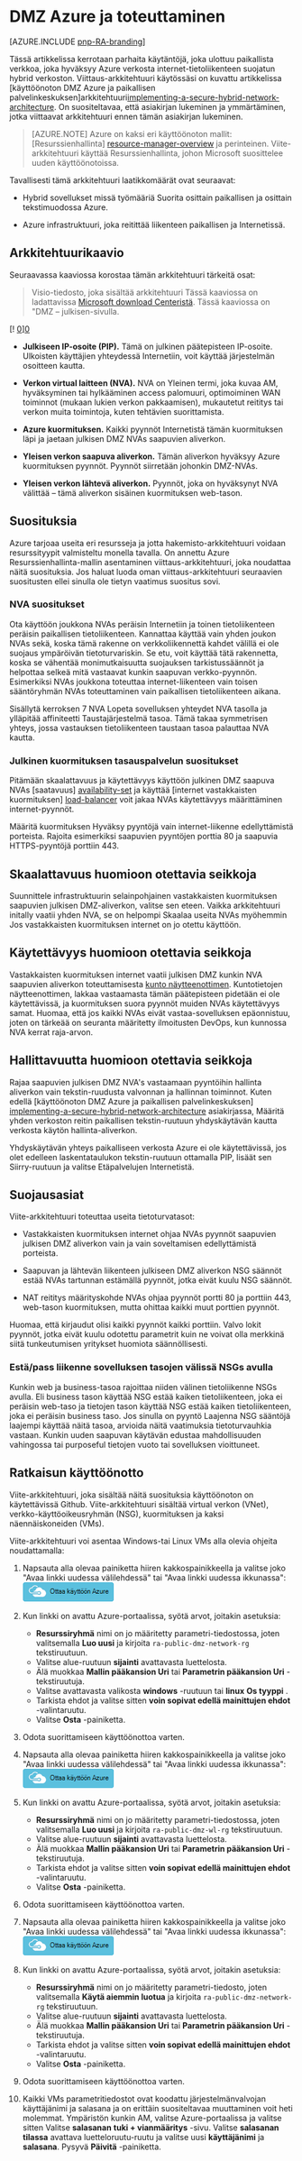 <properties
   pageTitle="Azure arkkitehtuuri viittaus - IaaS: Käyttöönoton DMZ Azure ja Internetin välillä | Microsoft Azure"
   description="Miten toteuttavien Azure suojatun hybrid-verkoston arkkitehtuuri Internet-yhteyden."
   services="guidance,vpn-gateway,expressroute,load-balancer,virtual-network"
   documentationCenter="na"
   authors="telmosampaio"
   manager="christb"
   editor=""
   tags="azure-resource-manager"/>

<tags
   ms.service="guidance"
   ms.devlang="na"
   ms.topic="article"
   ms.tgt_pltfrm="na"
   ms.workload="na"
   ms.date="10/24/2016"
   ms.author="telmos"/>

# <a name="implementing-a-dmz-between-azure-and-the-internet"></a>DMZ Azure ja toteuttaminen

[AZURE.INCLUDE [pnp-RA-branding](../../includes/guidance-pnp-header-include.md)]

Tässä artikkelissa kerrotaan parhaita käytäntöjä, joka ulottuu paikallista verkkoa, joka hyväksyy Azure verkosta internet-tietoliikenteen suojatun hybrid verkoston. Viittaus-arkkitehtuuri käytössäsi on kuvattu artikkelissa [käyttöönoton DMZ Azure ja paikallisen palvelinkeskuksen]arkkitehtuuri[implementing-a-secure-hybrid-network-architecture]. On suositeltavaa, että asiakirjan lukeminen ja ymmärtäminen, jotka viittaavat arkkitehtuuri ennen tämän asiakirjan lukeminen.

> [AZURE.NOTE] Azure on kaksi eri käyttöönoton mallit: [Resurssienhallinta] [ resource-manager-overview] ja perinteinen. Viite-arkkitehtuuri käyttää Resurssienhallinta, johon Microsoft suosittelee uuden käyttöönotoissa. 

Tavallisesti tämä arkkitehtuuri laatikkomäärät ovat seuraavat:

- Hybrid sovellukset missä työmääriä Suorita osittain paikallisen ja osittain tekstimuodossa Azure.

- Azure infrastruktuuri, joka reitittää liikenteen paikallisen ja Internetissä.

## <a name="architecture-diagram"></a>Arkkitehtuurikaavio

Seuraavassa kaaviossa korostaa tämän arkkitehtuuri tärkeitä osat:

> Visio-tiedosto, joka sisältää arkkitehtuuri Tässä kaaviossa on ladattavissa [Microsoft download Centeristä][visio-download]. Tässä kaaviossa on "DMZ – julkisen-sivulla.

[! [0]][0]

- **Julkiseen IP-osoite (PIP).** Tämä on julkinen päätepisteen IP-osoite. Ulkoisten käyttäjien yhteydessä Internetiin, voit käyttää järjestelmän osoitteen kautta.

- **Verkon virtual laitteen (NVA).**  NVA on Yleinen termi, joka kuvaa AM, hyväksyminen tai hylkääminen access palomuuri, optimoiminen WAN toiminnot (mukaan lukien verkon pakkaamisen), mukautetut reititys tai verkon muita toimintoja, kuten tehtävien suorittamista.

- **Azure kuormituksen.** Kaikki pyynnöt Internetistä tämän kuormituksen läpi ja jaetaan julkisen DMZ NVAs saapuvien aliverkon.

- **Yleisen verkon saapuva aliverkon.** Tämän aliverkon hyväksyy Azure kuormituksen pyynnöt. Pyynnöt siirretään johonkin DMZ-NVAs.

- **Yleisen verkon lähtevä aliverkon.** Pyynnöt, joka on hyväksynyt NVA välittää – tämä aliverkon sisäinen kuormituksen web-tason.

## <a name="recommendations"></a>Suosituksia

Azure tarjoaa useita eri resursseja ja jotta hakemisto-arkkitehtuuri voidaan resurssityypit valmisteltu monella tavalla. On annettu Azure Resurssienhallinta-mallin asentaminen viittaus-arkkitehtuuri, joka noudattaa näitä suosituksia. Jos haluat luoda oman viittaus-arkkitehtuuri seuraavien suositusten ellei sinulla ole tietyn vaatimus suositus sovi.

### <a name="nva-recommendations"></a>NVA suositukset

Ota käyttöön joukkona NVAs peräisin Internetiin ja toinen tietoliikenteen peräisin paikallisen tietoliikenteen. Kannattaa käyttää vain yhden joukon NVAs sekä, koska tämä rakenne on verkkoliikennettä kahdet välillä ei ole suojaus ympäröivän tietoturvariskin. Se etu, voit käyttää tätä rakennetta, koska se vähentää monimutkaisuutta suojauksen tarkistussäännöt ja helpottaa selkeä mitä vastaavat kunkin saapuvan verkko-pyynnön. Esimerkiksi NVAs joukkona toteuttaa internet-liikenteen vain toisen sääntöryhmän NVAs toteuttaminen vain paikallisen tietoliikenteen aikana.

Sisällytä kerroksen 7 NVA Lopeta sovelluksen yhteydet NVA tasolla ja ylläpitää affiniteetti Taustajärjestelmä tasoa. Tämä takaa symmetrisen yhteys, jossa vastauksen tietoliikenteen taustaan tasoa palauttaa NVA kautta.  

### <a name="public-load-balancer-recommendations"></a>Julkinen kuormituksen tasauspalvelun suositukset ###

Pitämään skaalattavuus ja käytettävyys käyttöön julkinen DMZ saapuva NVAs [saatavuus] [ availability-set] ja käyttää [internet vastakkaisten kuormituksen] [ load-balancer] voit jakaa NVAs käytettävyys määrittäminen internet-pyynnöt.  

Määritä kuormituksen Hyväksy pyyntöjä vain internet-liikenne edellyttämistä porteista. Rajoita esimerkiksi saapuvien pyyntöjen porttia 80 ja saapuvia HTTPS-pyyntöjä porttiin 443.

## <a name="scalability-considerations"></a>Skaalattavuus huomioon otettavia seikkoja

Suunnittele infrastruktuurin selainpohjainen vastakkaisten kuormituksen saapuvien julkisen DMZ-aliverkon, valitse sen eteen. Vaikka arkkitehtuuri initally vaatii yhden NVA, se on helpompi Skaalaa useita NVAs myöhemmin Jos vastakkaisten kuormituksen internet on jo otettu käyttöön.

## <a name="availability-considerations"></a>Käytettävyys huomioon otettavia seikkoja

Vastakkaisten kuormituksen internet vaatii julkisen DMZ kunkin NVA saapuvien aliverkon toteuttamisesta [kunto näytteenottimen][lb-probe]. Kuntotietojen näytteenottimen, lakkaa vastaamasta tämän päätepisteen pidetään ei ole käytettävissä, ja kuormituksen suora pyynnöt muiden NVAs käytettävyys samat. Huomaa, että jos kaikki NVAs eivät vastaa-sovelluksen epäonnistuu, joten on tärkeää on seuranta määritetty ilmoitusten DevOps, kun kunnossa NVA kerrat raja-arvon.

## <a name="manageability-considerations"></a>Hallittavuutta huomioon otettavia seikkoja

Rajaa saapuvien julkisen DMZ NVA's vastaamaan pyyntöihin hallinta aliverkon vain tekstin-ruudusta valvonnan ja hallinnan toiminnot. Kuten edellä [käyttöönoton DMZ Azure ja paikallisen palvelinkeskuksen] [ implementing-a-secure-hybrid-network-architecture] asiakirjassa, Määritä yhden verkoston reitin paikallisen tekstin-ruutuun yhdyskäytävän kautta verkosta käytön hallinta-aliverkon.

Yhdyskäytävän yhteys paikalliseen verkosta Azure ei ole käytettävissä, jos olet edelleen laskentataulukon tekstin-ruutuun ottamalla PIP, lisäät sen Siirry-ruutuun ja valitse Etäpalvelujen Internetistä.

## <a name="security-considerations"></a>Suojausasiat

Viite-arkkitehtuuri toteuttaa useita tietoturvatasot:

- Vastakkaisten kuormituksen internet ohjaa NVAs pyynnöt saapuvien julkisen DMZ aliverkon vain ja vain soveltamisen edellyttämistä porteista.

- Saapuvan ja lähtevän liikenteen julkiseen DMZ aliverkon NSG säännöt estää NVAs tartunnan estämällä pyynnöt, jotka eivät kuulu NSG säännöt.

- NAT reititys määrityskohde NVAs ohjaa pyynnöt portti 80 ja porttiin 443, web-tason kuormituksen, mutta ohittaa kaikki muut porttien pyynnöt.

Huomaa, että kirjaudut olisi kaikki pyynnöt kaikki porttiin. Valvo lokit pyynnöt, jotka eivät kuulu odotettu parametrit kuin ne voivat olla merkkinä siitä tunkeutumisen yritykset huomiota säännöllisesti.

### <a name="using-nsgs-to-blockpass-traffic-between-application-tiers"></a>Estä/pass liikenne sovelluksen tasojen välissä NSGs avulla

Kunkin web ja business-tasoa rajoittaa niiden välinen tietoliikenne NSGs avulla. Eli business tason käyttää NSG estää kaiken tietoliikenteen, joka ei peräisin web-taso ja tietojen tason käyttää NSG estää kaiken tietoliikenteen, joka ei peräisin business taso. Jos sinulla on pyyntö Laajenna NSG sääntöjä laajempi käyttää näitä tasoa, arvioida näitä vaatimuksia tietoturvauhkia vastaan. Kunkin uuden saapuvan käytävän edustaa mahdollisuuden vahingossa tai purposeful tietojen vuoto tai sovelluksen vioittuneet.

## <a name="solution-deployment"></a>Ratkaisun käyttöönotto

Viite-arkkitehtuuri, joka sisältää näitä suosituksia käyttöönoton on käytettävissä Github. Viite-arkkitehtuuri sisältää virtual verkon (VNet), verkko-käyttöoikeusryhmän (NSG), kuormituksen ja kaksi näennäiskoneiden (VMs).

Viite-arkkitehtuuri voi asentaa Windows-tai Linux VMs alla olevia ohjeita noudattamalla: 

1. Napsauta alla olevaa painiketta hiiren kakkospainikkeella ja valitse joko "Avaa linkki uudessa välilehdessä" tai "Avaa linkki uudessa ikkunassa":  
[![Ottaa käyttöön Azure](./media/blueprints/deploybutton.png)](https://portal.azure.com/#create/Microsoft.Template/uri/https%3A%2F%2Fraw.githubusercontent.com%2Fmspnp%2Freference-architectures%2Fmaster%2Fguidance-hybrid-network-secure-vnet-dmz%2FvirtualNetwork.azuredeploy.json)

2. Kun linkki on avattu Azure-portaalissa, syötä arvot, joitakin asetuksia: 
    - **Resurssiryhmä** nimi on jo määritetty parametri-tiedostossa, joten valitsemalla **Luo uusi** ja kirjoita `ra-public-dmz-network-rg` tekstiruutuun.
    - Valitse alue-ruutuun **sijainti** avattavasta luettelosta.
    - Älä muokkaa **Mallin pääkansion Uri** tai **Parametrin pääkansion Uri** -tekstiruutuja.
    - Valitse avattavasta valikosta **windows** -ruutuun tai **linux** **Os tyyppi** .
    - Tarkista ehdot ja valitse sitten **voin sopivat edellä mainittujen ehdot** -valintaruutu.
    - Valitse **Osta** -painiketta.

3. Odota suorittamiseen käyttöönottoa varten.

4. Napsauta alla olevaa painiketta hiiren kakkospainikkeella ja valitse joko "Avaa linkki uudessa välilehdessä" tai "Avaa linkki uudessa ikkunassa":  
[![Ottaa käyttöön Azure](./media/blueprints/deploybutton.png)](https://portal.azure.com/#create/Microsoft.Template/uri/https%3A%2F%2Fraw.githubusercontent.com%2Fmspnp%2Freference-architectures%2Fmaster%2Fguidance-hybrid-network-secure-vnet-dmz%2Fworkload.azuredeploy.json)

5. Kun linkki on avattu Azure-portaalissa, syötä arvot, joitakin asetuksia: 
    - **Resurssiryhmä** nimi on jo määritetty parametri-tiedostossa, joten valitsemalla **Luo uusi** ja kirjoita `ra-public-dmz-wl-rg` tekstiruutuun.
    - Valitse alue-ruutuun **sijainti** avattavasta luettelosta.
    - Älä muokkaa **Mallin pääkansion Uri** tai **Parametrin pääkansion Uri** -tekstiruutuja.
    - Tarkista ehdot ja valitse sitten **voin sopivat edellä mainittujen ehdot** -valintaruutu.
    - Valitse **Osta** -painiketta.

6. Odota suorittamiseen käyttöönottoa varten.

7. Napsauta alla olevaa painiketta hiiren kakkospainikkeella ja valitse joko "Avaa linkki uudessa välilehdessä" tai "Avaa linkki uudessa ikkunassa":  
[![Ottaa käyttöön Azure](./media/blueprints/deploybutton.png)](https://portal.azure.com/#create/Microsoft.Template/uri/https%3A%2F%2Fraw.githubusercontent.com%2Fmspnp%2Freference-architectures%2Fmaster%2Fguidance-hybrid-network-secure-vnet-dmz%2Fsecurity.azuredeploy.json)

8. Kun linkki on avattu Azure-portaalissa, syötä arvot, joitakin asetuksia: 
    - **Resurssiryhmä** nimi on jo määritetty parametri-tiedosto, joten valitsemalla **Käytä aiemmin luotua** ja kirjoita `ra-public-dmz-network-rg` tekstiruutuun.
    - Valitse alue-ruutuun **sijainti** avattavasta luettelosta.
    - Älä muokkaa **Mallin pääkansion Uri** tai **Parametrin pääkansion Uri** -tekstiruutuja.
    - Tarkista ehdot ja valitse sitten **voin sopivat edellä mainittujen ehdot** -valintaruutu.
    - Valitse **Osta** -painiketta.

9. Odota suorittamiseen käyttöönottoa varten.

10. Kaikki VMs parametritiedostot ovat koodattu järjestelmänvalvojan käyttäjänimi ja salasana ja on erittäin suositeltavaa muuttaminen voit heti molemmat. Ympäristön kunkin AM, valitse Azure-portaalissa ja valitse sitten Valitse **salasanan** **tuki + vianmääritys** -sivu. Valitse **salasanan** **tilassa** avattava luetteloruutu-ruutu ja valitse uusi **käyttäjänimi** ja **salasana**. Pysyvä **Päivitä** -painiketta.


<!-- links -->

[availability-set]: ../virtual-machines/virtual-machines-windows-manage-availability.md
[guidance-vpn-gateway]: ./guidance-hybrid-network-vpn.md
[implementing-a-multi-tier-architecture-on-Azure]: ./guidance-compute-3-tier-vm.md
[implementing-a-secure-hybrid-network-architecture]: ./guidance-iaas-ra-secure-vnet-hybrid.md
[iptables]: https://help.ubuntu.com/community/IptablesHowTo
[lb-probe]: ../load-balancer/load-balancer-custom-probe-overview.md
[load-balancer]: ../load-balancer/load-balancer-internet-overview.md
[network-security-group]: ../virtual-network/virtual-networks-nsg.md
[ra-vpn]: ./guidance-hybrid-network-vpn.md
[ra-expressroute]: ./guidance-hybrid-network-expressroute.md
[resource-manager-overview]: ../azure-resource-manager/resource-group-overview.md
[visio-download]: http://download.microsoft.com/download/1/5/6/1569703C-0A82-4A9C-8334-F13D0DF2F472/RAs.vsdx
[vpn-failover]: ./guidance-hybrid-network-expressroute-vpn-failover.md
[0]: ./media/blueprints/hybrid-network-secure-vnet-dmz.png "Suojattu hybrid verkoston arkkitehtuuri"
